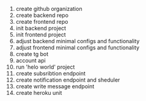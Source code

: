 1. create github organization
2. create backend repo
3. create frontend repo
4. init backend project
5. init frontend project
6. adjust backend minimal configs and functionality
7. adjust frontend minimal configs and functionality
8. create tg bot
9. account api
10. run 'helo world' project
11. create subsribtion endpoint
12. create notification endpoint and sheduler
13. create write message endpoint
14. create heroku unit
